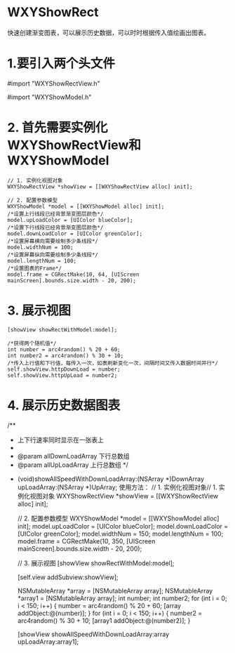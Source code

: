 # WXYShowRect
快速创建渐变图表，可以展示历史数据，可以时时根据传入值绘画出图表。

# 1.要引入两个头文件
 #import "WXYShowRectView.h"
 
 #import "WXYShowModel.h"
 
# 2. 首先需要实例化WXYShowRectView和WXYShowModel
    // 1. 实例化视图对象
    WXYShowRectView *showView = [[WXYShowRectView alloc] init];
    
    // 2. 配置参数模型
    WXYShowModel *model = [[WXYShowModel alloc] init];
    /*设置上行线段已经背景渐变图层颜色*/
    model.upLoadColor = [UIColor blueColor];
    /*设置下行线段已经背景渐变图层颜色*/
    model.downLoadColor = [UIColor greenColor];
    /*设置屏幕横向需要绘制多少条线段*/
    model.widthNum = 100;
    /*设置屏幕纵向需要绘制多少条线段*/
    model.lengthNum = 100;
    /*设置图表的Frame*/
    model.frame = CGRectMake(10, 64, [UIScreen mainScreen].bounds.size.width - 20, 200);
    
# 3. 展示视图
    [showView showRectWithModel:model];
    
    /*获得两个随机值*/
    int number = arc4random() % 20 + 60;
    int number2 = arc4random() % 30 + 10;
    /*传入上行值和下行值，每传入一次，如表刷新变化一次，间隔时间又传入数据时间并行*/
    self.showView.httpDownLoad = number;
    self.showView.httpUpLoad = number2;
    
# 4. 展示历史数据图表
/**
 *  上下行速率同时显示在一张表上
 *
 *  @param allDownLoadArray 下行总数组
 *  @param allUpLoadArray   上行总数组
 */
- (void)showAllSpeedWithDownLoadArray:(NSArray *)DownArray upLoadArray:(NSArray *)UpArray;
使用方法：
    // 1. 实例化视图对象// 1. 实例化视图对象
    WXYShowRectView *showView = [[WXYShowRectView alloc] init];
    
    // 2. 配置参数模型
    WXYShowModel *model = [[WXYShowModel alloc] init];
    model.upLoadColor = [UIColor blueColor];
    model.downLoadColor = [UIColor greenColor];
    model.widthNum = 150;
    model.lengthNum = 100;
    model.frame = CGRectMake(10, 350, [UIScreen mainScreen].bounds.size.width - 20, 200);
    
    // 3. 展示视图
    [showView showRectWithModel:model];
    
    [self.view addSubview:showView];
    
    NSMutableArray *array = [NSMutableArray array];
    NSMutableArray *array1 = [NSMutableArray array];
    int number;
    int number2;
    for (int i = 0; i < 150; i++) {
        number = arc4random() % 20 + 60;
        [array addObject:@(number)];
    }
    for (int i = 0; i < 150; i++) {
        number2 = arc4random() % 30 + 10;
        [array1 addObject:@(number2)];
    }
    
    [showView showAllSpeedWithDownLoadArray:array upLoadArray:array1];

